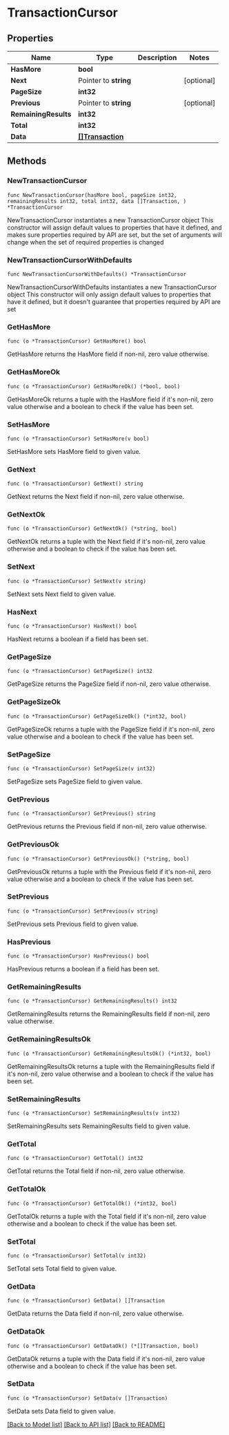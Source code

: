 # TransactionCursor

## Properties

Name | Type | Description | Notes
------------ | ------------- | ------------- | -------------
**HasMore** | **bool** |  | 
**Next** | Pointer to **string** |  | [optional] 
**PageSize** | **int32** |  | 
**Previous** | Pointer to **string** |  | [optional] 
**RemainingResults** | **int32** |  | 
**Total** | **int32** |  | 
**Data** | [**[]Transaction**](Transaction.md) |  | 

## Methods

### NewTransactionCursor

`func NewTransactionCursor(hasMore bool, pageSize int32, remainingResults int32, total int32, data []Transaction, ) *TransactionCursor`

NewTransactionCursor instantiates a new TransactionCursor object
This constructor will assign default values to properties that have it defined,
and makes sure properties required by API are set, but the set of arguments
will change when the set of required properties is changed

### NewTransactionCursorWithDefaults

`func NewTransactionCursorWithDefaults() *TransactionCursor`

NewTransactionCursorWithDefaults instantiates a new TransactionCursor object
This constructor will only assign default values to properties that have it defined,
but it doesn't guarantee that properties required by API are set

### GetHasMore

`func (o *TransactionCursor) GetHasMore() bool`

GetHasMore returns the HasMore field if non-nil, zero value otherwise.

### GetHasMoreOk

`func (o *TransactionCursor) GetHasMoreOk() (*bool, bool)`

GetHasMoreOk returns a tuple with the HasMore field if it's non-nil, zero value otherwise
and a boolean to check if the value has been set.

### SetHasMore

`func (o *TransactionCursor) SetHasMore(v bool)`

SetHasMore sets HasMore field to given value.


### GetNext

`func (o *TransactionCursor) GetNext() string`

GetNext returns the Next field if non-nil, zero value otherwise.

### GetNextOk

`func (o *TransactionCursor) GetNextOk() (*string, bool)`

GetNextOk returns a tuple with the Next field if it's non-nil, zero value otherwise
and a boolean to check if the value has been set.

### SetNext

`func (o *TransactionCursor) SetNext(v string)`

SetNext sets Next field to given value.

### HasNext

`func (o *TransactionCursor) HasNext() bool`

HasNext returns a boolean if a field has been set.

### GetPageSize

`func (o *TransactionCursor) GetPageSize() int32`

GetPageSize returns the PageSize field if non-nil, zero value otherwise.

### GetPageSizeOk

`func (o *TransactionCursor) GetPageSizeOk() (*int32, bool)`

GetPageSizeOk returns a tuple with the PageSize field if it's non-nil, zero value otherwise
and a boolean to check if the value has been set.

### SetPageSize

`func (o *TransactionCursor) SetPageSize(v int32)`

SetPageSize sets PageSize field to given value.


### GetPrevious

`func (o *TransactionCursor) GetPrevious() string`

GetPrevious returns the Previous field if non-nil, zero value otherwise.

### GetPreviousOk

`func (o *TransactionCursor) GetPreviousOk() (*string, bool)`

GetPreviousOk returns a tuple with the Previous field if it's non-nil, zero value otherwise
and a boolean to check if the value has been set.

### SetPrevious

`func (o *TransactionCursor) SetPrevious(v string)`

SetPrevious sets Previous field to given value.

### HasPrevious

`func (o *TransactionCursor) HasPrevious() bool`

HasPrevious returns a boolean if a field has been set.

### GetRemainingResults

`func (o *TransactionCursor) GetRemainingResults() int32`

GetRemainingResults returns the RemainingResults field if non-nil, zero value otherwise.

### GetRemainingResultsOk

`func (o *TransactionCursor) GetRemainingResultsOk() (*int32, bool)`

GetRemainingResultsOk returns a tuple with the RemainingResults field if it's non-nil, zero value otherwise
and a boolean to check if the value has been set.

### SetRemainingResults

`func (o *TransactionCursor) SetRemainingResults(v int32)`

SetRemainingResults sets RemainingResults field to given value.


### GetTotal

`func (o *TransactionCursor) GetTotal() int32`

GetTotal returns the Total field if non-nil, zero value otherwise.

### GetTotalOk

`func (o *TransactionCursor) GetTotalOk() (*int32, bool)`

GetTotalOk returns a tuple with the Total field if it's non-nil, zero value otherwise
and a boolean to check if the value has been set.

### SetTotal

`func (o *TransactionCursor) SetTotal(v int32)`

SetTotal sets Total field to given value.


### GetData

`func (o *TransactionCursor) GetData() []Transaction`

GetData returns the Data field if non-nil, zero value otherwise.

### GetDataOk

`func (o *TransactionCursor) GetDataOk() (*[]Transaction, bool)`

GetDataOk returns a tuple with the Data field if it's non-nil, zero value otherwise
and a boolean to check if the value has been set.

### SetData

`func (o *TransactionCursor) SetData(v []Transaction)`

SetData sets Data field to given value.



[[Back to Model list]](../README.md#documentation-for-models) [[Back to API list]](../README.md#documentation-for-api-endpoints) [[Back to README]](../README.md)


